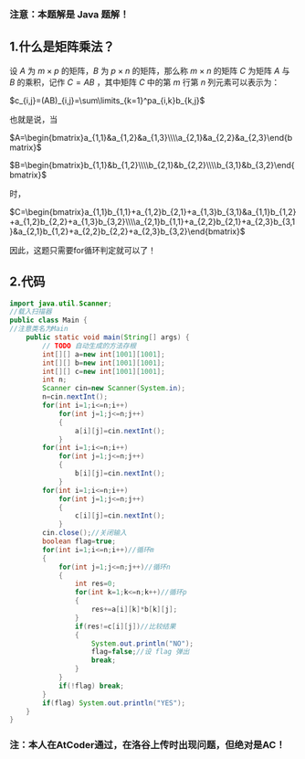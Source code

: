 ### 注意：本题解是 Java 题解！
## 1.什么是矩阵乘法？
设 $A$ 为 $m\times p$ 的矩阵，$B$ 为 $p\times n$ 的矩阵，那么称 $m\times n$ 的矩阵 $C$ 为矩阵 $A$ 与 $B$ 的乘积，记作 $C=AB$ ，其中矩阵 $C$ 中的第 $m$ 行第 $n$ 列元素可以表示为：

$c_{i,j}=(AB)_{i,j}=\sum\limits_{k=1}^pa_{i,k}b_{k,j}$

也就是说，当

$A=\begin{bmatrix}a_{1,1}&a_{1,2}&a_{1,3}\\\\a_{2,1}&a_{2,2}&a_{2,3}\end{bmatrix}$

$B=\begin{bmatrix}b_{1,1}&b_{1,2}\\\\b_{2,1}&b_{2,2}\\\\b_{3,1}&b_{3,2}\end{bmatrix}$

时，

$C=\begin{bmatrix}a_{1,1}b_{1,1}+a_{1,2}b_{2,1}+a_{1,3}b_{3,1}&a_{1,1}b_{1,2}+a_{1,2}b_{2,2}+a_{1,3}b_{3,2}\\\\a_{2,1}b_{1,1}+a_{2,2}b_{2,1}+a_{2,3}b_{3,1}&a_{2,1}b_{1,2}+a_{2,2}b_{2,2}+a_{2,3}b_{3,2}\end{bmatrix}$

因此，这题只需要for循环判定就可以了！

## 2.代码
```java
import java.util.Scanner;
//载入扫描器
public class Main {
//注意类名为Main
	public static void main(String[] args) {
		// TODO 自动生成的方法存根
		int[][] a=new int[1001][1001];
		int[][] b=new int[1001][1001];
		int[][] c=new int[1001][1001];
		int n;
		Scanner cin=new Scanner(System.in);
		n=cin.nextInt();
		for(int i=1;i<=n;i++)
			for(int j=1;j<=n;j++)
			{
				a[i][j]=cin.nextInt();
			}
		for(int i=1;i<=n;i++)
			for(int j=1;j<=n;j++)
			{
				b[i][j]=cin.nextInt();
			}
		for(int i=1;i<=n;i++)
			for(int j=1;j<=n;j++)
			{
				c[i][j]=cin.nextInt();
			}
		cin.close();//关闭输入
		boolean flag=true;
		for(int i=1;i<=n;i++)//循环m
		{
			for(int j=1;j<=n;j++)//循环n
			{
				int res=0;
				for(int k=1;k<=n;k++)//循环p
				{
					res+=a[i][k]*b[k][j];
				}
				if(res!=c[i][j])//比较结果
				{
					System.out.println("NO");
					flag=false;//设 flag 弹出
					break;
				}
			}
			if(!flag) break;
		}
		if(flag) System.out.println("YES");
	}
}

```
### 注：本人在AtCoder通过，在洛谷上传时出现问题，但绝对是AC！